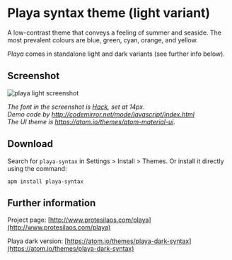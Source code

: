 # Playa syntax theme (light variant)

A low-contrast theme that conveys a feeling of summer and seaside. The most prevalent colours are blue, green, cyan, orange, and yellow.

*Playa* comes in standalone light and dark variants (see further info below).

## Screenshot

![playa light screenshot](https://raw.githubusercontent.com/protesilaos/prot16/master/playa/img/playa_light_sample.png)

*The font in the screenshot is [Hack](https://github.com/chrissimpkins/Hack), set at 14px*.  
*Demo code by http://codemirror.net/mode/javascript/index.html*  
*The UI theme is https://atom.io/themes/atom-material-ui*.

## Download

Search for `playa-syntax` in Settings > Install > Themes. Or install it directly using the command:

```shell
apm install playa-syntax
```

## Further information

Project page: [http://www.protesilaos.com/playa](http://www.protesilaos.com/playa)

Playa dark version: [https://atom.io/themes/playa-dark-syntax](https://atom.io/themes/playa-dark-syntax)
